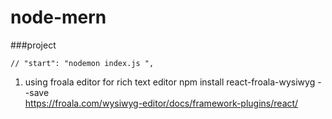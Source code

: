 # node-mern
###project

    // "start": "nodemon index.js ",


1) using froala editor for rich text editor
        npm install react-froala-wysiwyg --save  
        https://froala.com/wysiwyg-editor/docs/framework-plugins/react/